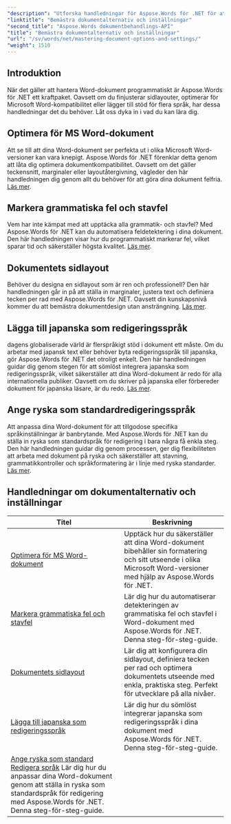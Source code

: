 ```yaml
---
"description": "Utforska handledningar för Aspose.Words för .NET för att bemästra dokumentalternativ och inställningar. Lär dig optimera för Word, grammatikkontroller, sidlayouter och redigeringsspråk."
"linktitle": "Bemästra dokumentalternativ och inställningar"
"second_title": "Aspose.Words dokumentbehandlings-API"
"title": "Bemästra dokumentalternativ och inställningar"
"url": "/sv/words/net/mastering-document-options-and-settings/"
"weight": 1510
---
```


## Introduktion

När det gäller att hantera Word-dokument programmatiskt är Aspose.Words för .NET ett kraftpaket. Oavsett om du finjusterar sidlayouter, optimerar för Microsoft Word-kompatibilitet eller lägger till stöd för flera språk, har dessa handledningar det du behöver. Låt oss dyka in i vad du kan lära dig.

## Optimera för MS Word-dokument
Att se till att dina Word-dokument ser perfekta ut i olika Microsoft Word-versioner kan vara knepigt. Aspose.Words för .NET förenklar detta genom att låta dig optimera dokumentkompatibilitet. Oavsett om det gäller teckensnitt, marginaler eller layoutåtergivning, vägleder den här handledningen dig genom allt du behöver för att göra dina dokument felfria. [Läs mer](./optimize-for-ms-word-document/).

## Markera grammatiska fel och stavfel
Vem har inte kämpat med att upptäcka alla grammatik- och stavfel? Med Aspose.Words för .NET kan du automatisera feldetektering i dina dokument. Den här handledningen visar hur du programmatiskt markerar fel, vilket sparar tid och säkerställer högsta kvalitet. [Läs mer](./highlight-grammatical-and-spelling-errors/).

## Dokumentets sidlayout
Behöver du designa en sidlayout som är ren och professionell? Den här handledningen går in på att ställa in marginaler, justera text och definiera tecken per rad med Aspose.Words för .NET. Oavsett din kunskapsnivå kommer du att bemästra dokumentdesign utan ansträngning. [Läs mer](./document-page-layout/).

## Lägga till japanska som redigeringsspråk
dagens globaliserade värld är flerspråkigt stöd i dokument ett måste. Om du arbetar med japansk text eller behöver byta redigeringsspråk till japanska, gör Aspose.Words för .NET det otroligt enkelt. Den här handledningen guidar dig genom stegen för att sömlöst integrera japanska som redigeringsspråk, vilket säkerställer att dina Word-dokument är redo för alla internationella publiker. Oavsett om du skriver på japanska eller förbereder dokument för japanska läsare, är du redo. [Läs mer](./adding-japanese-as-editing-languages/).

## Ange ryska som standardredigeringsspråk
Att anpassa dina Word-dokument för att tillgodose specifika språkinställningar är banbrytande. Med Aspose.Words för .NET kan du ställa in ryska som standardspråk för redigering i bara några få enkla steg. Den här handledningen guidar dig genom processen, ger dig flexibiliteten att arbeta med dokument på ryska och säkerställer att stavning, grammatikkontroller och språkformatering är i linje med ryska standarder. [Läs mer](./set-russian-as-default-edit-language/).


 ## Handledningar om dokumentalternativ och inställningar
| Titel | Beskrivning |
| --- | --- |
| [Optimera för MS Word-dokument](./optimize-for-ms-word-document/) | Upptäck hur du säkerställer att dina Word-dokument bibehåller sin formatering och sitt utseende i olika Microsoft Word-versioner med hjälp av Aspose.Words för .NET. |
| [Markera grammatiska fel och stavfel](./highlight-grammatical-and-spelling-errors/) | Lär dig hur du automatiserar detekteringen av grammatiska fel och stavfel i Word-dokument med Aspose.Words för .NET. Denna steg-för-steg-guide. |
| [Dokumentets sidlayout](./document-page-layout/) | Lär dig att konfigurera din sidlayout, definiera tecken per rad och optimera dokumentets utseende med enkla, praktiska steg. Perfekt för utvecklare på alla nivåer. |
| [Lägga till japanska som redigeringsspråk](./adding-japanese-as-editing-languages/) | Lär dig hur du sömlöst integrerar japanska som redigeringsspråk i dina dokument med Aspose.Words för .NET. Denna steg-för-steg-guide. |
| [Ange ryska som standard Redigera språk](./set-russian-as-default-edit-language/) Lär dig hur du anpassar dina Word-dokument genom att ställa in ryska som standardspråk för redigering med Aspose.Words för .NET. Denna steg-för-steg-guide. |